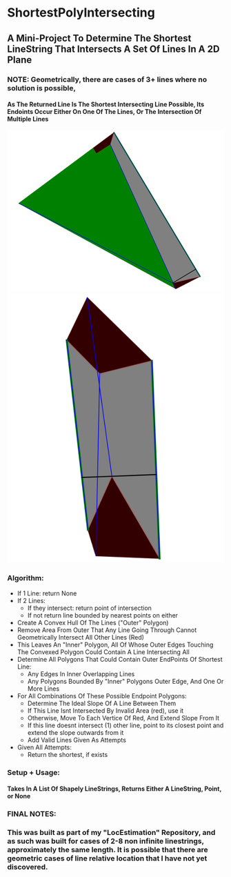 # ShortestPolyIntersecting

## A Mini-Project To Determine The Shortest LineString That Intersects A Set Of Lines In A 2D Plane

### NOTE: Geometrically, there are cases of 3+ lines where no solution is possible, 


#### As The Returned Line Is The Shortest Intersecting Line Possible, Its Endoints Occur Either On One Of The Lines, Or The Intersection Of Multiple Lines


![Example 1](https://github.com/lduncan1712/ShortestPolyIntersecting/blob/main/visuals/Screenshot%202025-01-20%20213842.png)
![Example 3](https://github.com/lduncan1712/ShortestPolyIntersecting/blob/main/visuals/Screenshot%202025-01-20%20214300.png)



### Algorithm:
- If 1 Line: return None
- If 2 Lines:
  - If they intersect: return point of intersection
  - If not return line bounded by nearest points on either
- Create A Convex Hull Of The Lines ("Outer" Polygon)
- Remove Area From Outer That Any Line Going Through Cannot Geometrically Intersect All Other Lines (Red)
- This Leaves An "Inner" Polygon, All Of Whose Outer Edges Touching The Convexed Polygon Could Contain A Line Intersecting All
- Determine All Polygons That Could Contain Outer EndPoints Of Shortest Line:
    - Any Edges In Inner Overlapping Lines
    - Any Polygons Bounded By "Inner" Polygons Outer Edge, And One Or More Lines
- For All Combinations Of These Possible Endpoint Polygons:
    - Determine The Ideal Slope Of A Line Between Them
    - If This Line Isnt Intersected By Invalid Area (red), use it
    - Otherwise, Move To Each Vertice Of Red, And Extend Slope From It
    - If this line doesnt intersect (1) other line, point to its closest point and extend the slope outwards from it
    - Add Valid Lines Given As Attempts
- Given All Attempts:
    - Return the shortest, if exists



### Setup + Usage:
#### Takes In A List Of Shapely LineStrings, Returns Either A LineString, Point, or None



### FINAL NOTES:
### This was built as part of my "LocEstimation" Repository, and as such was built for cases of 2-8 non infinite linestrings, approximately the same length. It is possible that there are geometric cases of line relative location that I have not yet discovered.



